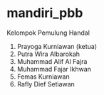 # mandiri_pbb

Kelompok Pemulung Handal
1. Prayoga Kurniawan (ketua)
2. Putra Wira Albarokah
3. Muhammad Alif Al Fajra
4. Muhammad Fajar Ikhwan
5. Femas Kurniawan
6. Rafly Dief Setiawan
